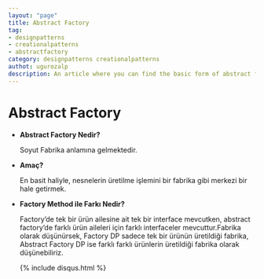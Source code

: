 ```yaml
---
layout: "page"
title: Abstract Factory
tag:
- designpatterns
- creationalpatterns
- abstractfactory
category: designpatterns creationalpatterns
authot: ugurozalp
description: An article where you can find the basic form of abstract factory pattern
---
```

# Abstract Factory

- **Abstract Factory Nedir?**

    Soyut Fabrika anlamına gelmektedir.

- **Amaç?**

    En basit haliyle, nesnelerin üretilme işlemini bir fabrika gibi merkezi bir hale getirmek.

- **Factory Method ile Farkı Nedir?**

    Factory’de tek bir ürün ailesine ait tek bir interface mevcutken,
    abstract factory’de farklı ürün aileleri için farklı interfaceler mevcuttur.Fabrika olarak düşünürsek, Factory DP sadece tek bir ürünün üretildiği fabrika, Abstract Factory DP ise farklı farklı ürünlerin üretildiği fabrika olarak düşünebiliriz.
    
    {% include disqus.html %}
